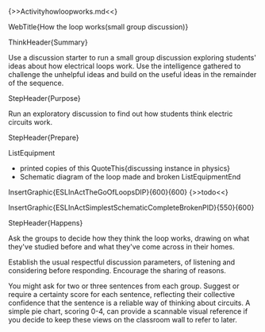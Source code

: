 {>>Activityhowloopworks.md<<}

WebTitle{How the loop works(small group discussion)}

ThinkHeader{Summary}

Use a discussion starter to run a small group discussion exploring students' ideas about how electrical loops work. Use the intelligence gathered to challenge the unhelpful ideas and build on the useful ideas in the remainder of the sequence.

StepHeader{Purpose}

Run an exploratory discussion to find out how students think electric circuits work.

StepHeader{Prepare}

ListEquipment
- printed copies of this QuoteThis{discussing instance in physics} 
- Schematic diagram of the loop made and broken
ListEquipmentEnd

InsertGraphic{ESLInActTheGoOfLoopsDIP}{600}{600}
{>>todo<<}

InsertGraphic{ESLInActSimplestSchematicCompleteBrokenPID}{550}{600}

StepHeader{Happens}

Ask the groups to decide how they think the loop works, drawing on what they've studied before and what they've come across in their homes.

Establish the usual respectful discussion parameters, of listening and considering before responding. Encourage the sharing of reasons.

You might ask for two or three sentences from each group. Suggest or require a certainty score for each sentence, reflecting their collective confidence that the sentence is a reliable way of thinking about circuits. A simple pie chart, scoring 0-4, can provide a scannable visual reference if you decide to keep these views on the classroom wall to refer to later.
